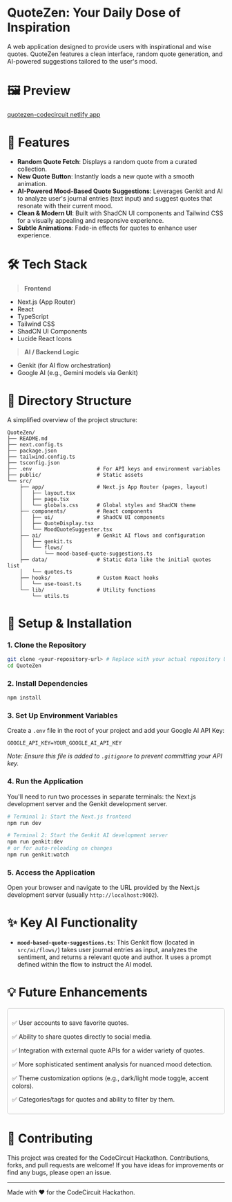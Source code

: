 # QuoteZen: Your Daily Dose of Inspiration

A web application designed to provide users with inspirational and wise quotes. QuoteZen features a clean interface, random quote generation, and AI-powered suggestions tailored to the user's mood.

# 🖼️ Preview

[quotezen-codecircuit netlify app](https://github.com/user-attachments/assets/a5f9a4cf-4293-44a9-b9fa-cff2657f0b24)

# 🚀 Features
*   **Random Quote Fetch**: Displays a random quote from a curated collection.
*   **New Quote Button**: Instantly loads a new quote with a smooth animation.
*   **AI-Powered Mood-Based Quote Suggestions**: Leverages Genkit and AI to analyze user's journal entries (text input) and suggest quotes that resonate with their current mood.
*   **Clean & Modern UI**: Built with ShadCN UI components and Tailwind CSS for a visually appealing and responsive experience.
*   **Subtle Animations**: Fade-in effects for quotes to enhance user experience.

# 🛠 Tech Stack
> **Frontend**
*   Next.js (App Router)
*   React
*   TypeScript
*   Tailwind CSS
*   ShadCN UI Components
*   Lucide React Icons

> **AI / Backend Logic**
*   Genkit (for AI flow orchestration)
*   Google AI (e.g., Gemini models via Genkit)

# 📂 Directory Structure
A simplified overview of the project structure:
```
QuoteZen/
├── README.md
├── next.config.ts
├── package.json
├── tailwind.config.ts
├── tsconfig.json
├── .env                     # For API keys and environment variables
├── public/                  # Static assets
└── src/
    ├── app/                 # Next.js App Router (pages, layout)
    │   ├── layout.tsx
    │   ├── page.tsx
    │   └── globals.css      # Global styles and ShadCN theme
    ├── components/          # React components
    │   ├── ui/              # ShadCN UI components
    │   ├── QuoteDisplay.tsx
    │   └── MoodQuoteSuggester.tsx
    ├── ai/                  # Genkit AI flows and configuration
    │   ├── genkit.ts
    │   └── flows/
    │       └── mood-based-quote-suggestions.ts
    ├── data/                # Static data like the initial quotes list
    │   └── quotes.ts
    ├── hooks/               # Custom React hooks
    │   └── use-toast.ts
    └── lib/                 # Utility functions
        └── utils.ts
```

# 📌 Setup & Installation

### 1. Clone the Repository
```bash
git clone <your-repository-url> # Replace with your actual repository URL
cd QuoteZen
```

### 2. Install Dependencies
```bash
npm install
```

### 3. Set Up Environment Variables
Create a `.env` file in the root of your project and add your Google AI API Key:
```env
GOOGLE_API_KEY=YOUR_GOOGLE_AI_API_KEY
```
*Note: Ensure this file is added to `.gitignore` to prevent committing your API key.*

### 4. Run the Application
You'll need to run two processes in separate terminals: the Next.js development server and the Genkit development server.

```bash
# Terminal 1: Start the Next.js frontend
npm run dev
```

```bash
# Terminal 2: Start the Genkit AI development server
npm run genkit:dev
# or for auto-reloading on changes
npm run genkit:watch
```

### 5. Access the Application
Open your browser and navigate to the URL provided by the Next.js development server (usually `http://localhost:9002`).

# ✨ Key AI Functionality

*   **`mood-based-quote-suggestions.ts`**: This Genkit flow (located in `src/ai/flows/`) takes user journal entries as input, analyzes the sentiment, and returns a relevant quote and author. It uses a prompt defined within the flow to instruct the AI model.

# 💡 Future Enhancements

<div style="border: 1px solid #ccc; padding: 10px; border-radius: 5px;">
  <p>✅ User accounts to save favorite quotes.</p>
  <p>✅ Ability to share quotes directly to social media.</p>
  <p>✅ Integration with external quote APIs for a wider variety of quotes.</p>
  <p>✅ More sophisticated sentiment analysis for nuanced mood detection.</p>
  <p>✅ Theme customization options (e.g., dark/light mode toggle, accent colors).</p>
  <p>✅ Categories/tags for quotes and ability to filter by them.</p>
</div>

# 🤝 Contributing
This project was created for the CodeCircuit Hackathon. Contributions, forks, and pull requests are welcome! If you have ideas for improvements or find any bugs, please open an issue.

---

Made with ❤️ for the CodeCircuit Hackathon.
